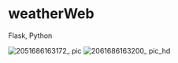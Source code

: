 # weatherWeb
Flask, Python


![2051686163172_ pic](https://github.com/Summer1297/weatherWeb/assets/113753203/9fb16c73-07b1-4655-851c-71d21d8b8770)
![2061686163200_ pic_hd](https://github.com/Summer1297/weatherWeb/assets/113753203/43b25ece-219e-4ae8-8a89-895674a718f0)
